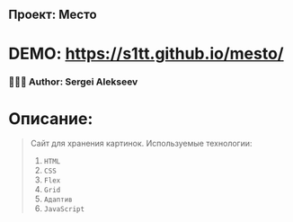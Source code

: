 ## Проект: Место

# DEMO: https://s1tt.github.io/mesto/

### 👨🏽‍💻 Author: Sergei Alekseev

# Описание:

> Сайт для хранения картинок.
> Используемые технологии:
>
> 1.  `HTML`
> 2.  `CSS`
> 3.  `Flex`
> 4.  `Grid`
> 5.  `Адаптив`
> 6.  `JavaScript`
